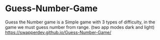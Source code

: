 # Guess-Number-Game
Guess the Number game is a Simple game with 3 types of difficulty, in the game we must guess number from range. (two app modes dark and light)
https://swapperdev.github.io/Guess-Number-Game/
